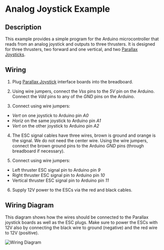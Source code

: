 Analog Joystick Example
=======================

## Description

This example provides a simple program for the Arduino microcontroller that reads from an analog joystick and outputs to three thrusters. It is designed for three thrusters, two forward and one vertical, and two [Parallax Joysticks](http://www.parallax.com/product/27808).

## Wiring

1. Plug [Parallax Joystick](http://www.parallax.com/product/27808) interface boards into the breadboard.

2. Using wire jumpers, connect the *Vss* pins to the *5V* pin on the Arduino. Connect the *Vdd* pins to any of the *GND* pins on the Arduino.

3. Connect using wire jumpers:

  * *Vert* on one joystick to Arduino pin *A0*
  * *Horiz* on the same joystick to Arduino pin *A1*
  * *Vert* on the other joystick to Arduino pin *A2*

4. The ESC signal cables have three wires, brown is ground and orange is the signal. We do not need the center wire. Using the wire jumpers, connect the brown ground pins to the Arduino *GND* pins (through breadboard if necessary).

5. Connect using wire jumpers:

  * Left thruster ESC signal pin to Arduino pin *9*
  * Right thruster ESC signal pin to Arduino pin *10*
  * Vertical thruster ESC signal pin to Arduino pin *11*

6. Supply 12V power to the ESCs via the red and black cables.

## Wiring Diagram

This diagram shows how the wires should be connected to the Parallax joystick boards as well as the ESC plugs. Make sure to power the ESCs with 12V also by connecting the black wire to ground (negative) and the red wire to 12V (positive).

![Wiring Diagram](https://raw.githubusercontent.com/bluerobotics/br-esc-examples/master/arduino/AnalogJoystickControl/AnalogJoystickControl-Diagram-rev1.png "Wiring Diagram for Joystick Example")
